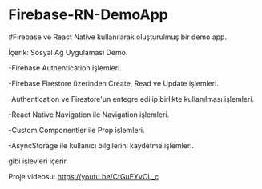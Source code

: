 # Firebase-RN-DemoApp

 
#Firebase ve React Native kullanılarak oluşturulmuş bir demo app.


İçerik: Sosyal Ağ Uygulaması Demo.

-Firebase Authentication işlemleri.

-Firebase Firestore üzerinden Create, Read ve Update işlemleri.

-Authentication ve Firestore'un entegre edilip birlikte kullanılması işlemleri.

-React Native Navigation ile Navigation işlemleri.

-Custom Componentler ile Prop işlemleri.

-AsyncStorage ile kullanıcı bilgilerini kaydetme işlemleri.

gibi işlevleri içerir.

Proje videosu: https://youtu.be/CtGuEYvCL_c

